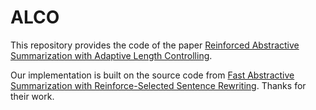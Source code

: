 # ALCO
This repository provides the code of the paper [Reinforced Abstractive Summarization with Adaptive Length Controlling](https://arxiv.org/abs/2112.07534v2).

Our implementation is built on the source code from [Fast Abstractive Summarization with Reinforce-Selected Sentence Rewriting](https://arxiv.org/abs/1805.11080). Thanks for their work.
